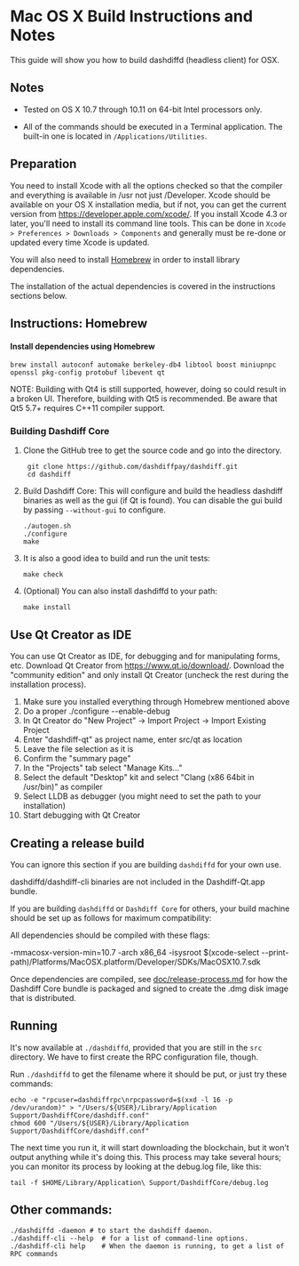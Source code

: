 Mac OS X Build Instructions and Notes
====================================
This guide will show you how to build dashdiffd (headless client) for OSX.

Notes
-----

* Tested on OS X 10.7 through 10.11 on 64-bit Intel processors only.

* All of the commands should be executed in a Terminal application. The
built-in one is located in `/Applications/Utilities`.

Preparation
-----------

You need to install Xcode with all the options checked so that the compiler
and everything is available in /usr not just /Developer. Xcode should be
available on your OS X installation media, but if not, you can get the
current version from https://developer.apple.com/xcode/. If you install
Xcode 4.3 or later, you'll need to install its command line tools. This can
be done in `Xcode > Preferences > Downloads > Components` and generally must
be re-done or updated every time Xcode is updated.

You will also need to install [Homebrew](http://brew.sh) in order to install library
dependencies.

The installation of the actual dependencies is covered in the instructions
sections below.

Instructions: Homebrew
----------------------

#### Install dependencies using Homebrew

    brew install autoconf automake berkeley-db4 libtool boost miniupnpc openssl pkg-config protobuf libevent qt

NOTE: Building with Qt4 is still supported, however, doing so could result in a broken UI. Therefore, building with Qt5 is recommended. Be aware that Qt5 5.7+ requires C++11 compiler support.

### Building Dashdiff Core

1. Clone the GitHub tree to get the source code and go into the directory.

        git clone https://github.com/dashdiffpay/dashdiff.git
        cd dashdiff

2.  Build Dashdiff Core:
    This will configure and build the headless dashdiff binaries as well as the gui (if Qt is found).
    You can disable the gui build by passing `--without-gui` to configure.

        ./autogen.sh
        ./configure
        make

3.  It is also a good idea to build and run the unit tests:

        make check

4.  (Optional) You can also install dashdiffd to your path:

        make install

Use Qt Creator as IDE
------------------------
You can use Qt Creator as IDE, for debugging and for manipulating forms, etc.
Download Qt Creator from https://www.qt.io/download/. Download the "community edition" and only install Qt Creator (uncheck the rest during the installation process).

1. Make sure you installed everything through Homebrew mentioned above
2. Do a proper ./configure --enable-debug
3. In Qt Creator do "New Project" -> Import Project -> Import Existing Project
4. Enter "dashdiff-qt" as project name, enter src/qt as location
5. Leave the file selection as it is
6. Confirm the "summary page"
7. In the "Projects" tab select "Manage Kits..."
8. Select the default "Desktop" kit and select "Clang (x86 64bit in /usr/bin)" as compiler
9. Select LLDB as debugger (you might need to set the path to your installation)
10. Start debugging with Qt Creator

Creating a release build
------------------------
You can ignore this section if you are building `dashdiffd` for your own use.

dashdiffd/dashdiff-cli binaries are not included in the Dashdiff-Qt.app bundle.

If you are building `dashdiffd` or `Dashdiff Core` for others, your build machine should be set up
as follows for maximum compatibility:

All dependencies should be compiled with these flags:

 -mmacosx-version-min=10.7
 -arch x86_64
 -isysroot $(xcode-select --print-path)/Platforms/MacOSX.platform/Developer/SDKs/MacOSX10.7.sdk

Once dependencies are compiled, see [doc/release-process.md](release-process.md) for how the Dashdiff Core
bundle is packaged and signed to create the .dmg disk image that is distributed.

Running
-------

It's now available at `./dashdiffd`, provided that you are still in the `src`
directory. We have to first create the RPC configuration file, though.

Run `./dashdiffd` to get the filename where it should be put, or just try these
commands:

    echo -e "rpcuser=dashdiffrpc\nrpcpassword=$(xxd -l 16 -p /dev/urandom)" > "/Users/${USER}/Library/Application Support/DashdiffCore/dashdiff.conf"
    chmod 600 "/Users/${USER}/Library/Application Support/DashdiffCore/dashdiff.conf"

The next time you run it, it will start downloading the blockchain, but it won't
output anything while it's doing this. This process may take several hours;
you can monitor its process by looking at the debug.log file, like this:

    tail -f $HOME/Library/Application\ Support/DashdiffCore/debug.log

Other commands:
-------

    ./dashdiffd -daemon # to start the dashdiff daemon.
    ./dashdiff-cli --help  # for a list of command-line options.
    ./dashdiff-cli help    # When the daemon is running, to get a list of RPC commands
